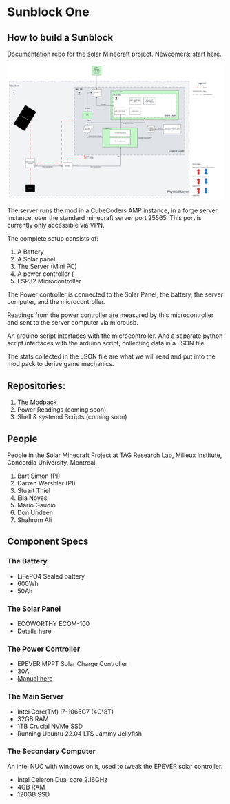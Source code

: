 # Sunblock One

## How to build a Sunblock 

Documentation repo for the solar Minecraft project. Newcomers: start here. 

<img src ="./assets/Sunblock_-_System_Diagram.png" width=550>

The server runs the mod in a CubeCoders AMP instance, in a forge server instance, over the standard minecraft server port 25565. 
This port is currently only accessible via VPN. 

The complete setup consists of:
1. A Battery 
2. A Solar panel 
3. The Server (Mini PC)  
4. A power controller (
5. ESP32 Microcontroller

The Power controller is connected to the Solar Panel, the battery, the server computer, and the microcontroller.

Readings from the power controller are measured by this microcontroller and sent to the server computer via microusb.  

An arduino script interfaces with the microcontroller. And a separate python script interfaces with the arduino script, collecting data in a JSON file. 

The stats collected in the JSON file are what we will read and put into the mod pack to derive game mechanics.  

## Repositories: 

1. [The Modpack](https://github.com/en4395/Solar_Minecraft)
2. Power Readings (coming soon)
3. Shell & systemd Scripts (coming soon)

## People
People in the Solar Minecraft Project at TAG Research Lab, Milieux Institute, Concordia University, Montreal. 

1. Bart Simon (PI)
2. Darren Wershler (PI)
3. Stuart Thiel
4. Ella Noyes
5. Mario Gaudio
6. Don Undeen
7. Shahrom Ali

## Component Specs 

### The Battery 

* LiFePO4 Sealed battery 
* 600Wh
* 50Ah

### The Solar Panel 
* ECOWORTHY ECOM-100
* [Details here](https://ca.eco-worthy.com/products/100w-12v-monocrystalline-solar-panel?gad_source=1&gclid=Cj0KCQjw2PSvBhDjARIsAKc2cgO-MuBKQ9RQny90ADCxcD9nJG9Rd4wowOLRUn5X54ssqMXJwJKo1DkaAj3pEALw_wcB)

### The Power Controller 
* EPEVER MPPT Solar Charge Controller
* 30A
* [Manual here](https://www.epever.com/upload/cert/file/1811/Tracer-AN-SMS-EL-V1.0.pdf)

### The Main Server 

* Intel Core(TM) i7-1065G7 (4C\8T)
* 32GB RAM
* 1TB Crucial NVMe SSD  
* Running Ubuntu 22.04 LTS Jammy Jellyfish

### The Secondary Computer 
An intel NUC with windows on it, used to tweak the EPEVER solar controller.

* Intel Celeron Dual core 2.16GHz 
* 4GB RAM
* 120GB SSD 
